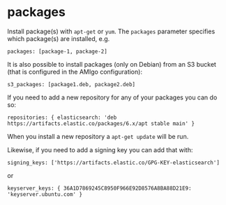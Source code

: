 # packages

Install package(s) with `apt-get` or `yum`. The `packages` parameter specifies which package(s) are installed, e.g.

```
packages: [package-1, package-2]
```

It is also possible to install packages (only on Debian) from an S3 bucket (that is configured in the AMIgo configuration):

```
s3_packages: [package1.deb, package2.deb]
```

If you need to add a new repository for any of your packages you can do so:

```
repositories: { elasticsearch: 'deb https://artifacts.elastic.co/packages/6.x/apt stable main' }
```

When you install a new repository a `apt-get update` will be run.

Likewise, if you need to add a signing key you can add that with:

```
signing_keys: ['https://artifacts.elastic.co/GPG-KEY-elasticsearch']
```
or
```
keyserver_keys: { 36A1D7869245C8950F966E92D8576A8BA88D21E9: 'keyserver.ubuntu.com' }
```
